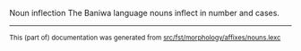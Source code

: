 Noun inflection
The Baniwa language nouns inflect in number and cases.

* * *

<small>This (part of) documentation was generated from [src/fst/morphology/affixes/nouns.lexc](https://github.com/giellalt/lang-bwi/blob/main/src/fst/morphology/affixes/nouns.lexc)</small>
